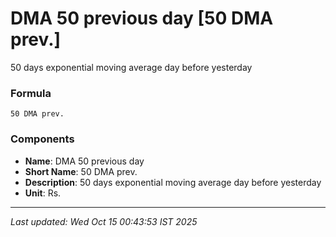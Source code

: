 # DMA 50 previous day [50 DMA prev.]
50 days exponential moving average day before yesterday

### Formula
```text
50 DMA prev.
```


### Components
- **Name**: DMA 50 previous day
- **Short Name**: 50 DMA prev.
- **Description**: 50 days exponential moving average day before yesterday
- **Unit**: Rs.

---
*Last updated: Wed Oct 15 00:43:53 IST 2025*
